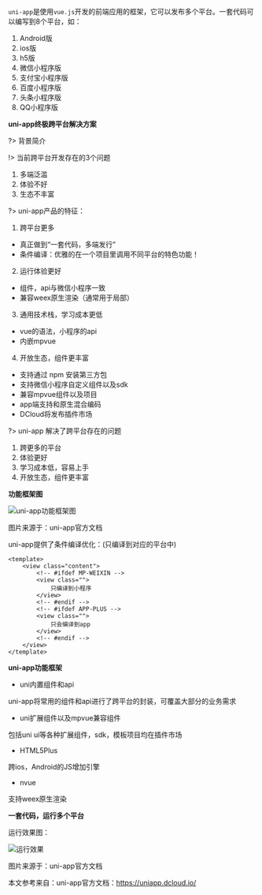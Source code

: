 `uni-app`是使用`vue.js`开发的前端应用的框架，它可以发布多个平台。一套代码可以编写到8个平台，如：

1. Android版
2. ios版
3. h5版
4. 微信小程序版
5. 支付宝小程序版
6. 百度小程序版
7. 头条小程序版
8. QQ小程序版

**uni-app终极跨平台解决方案**

?> 背景简介

!> 当前跨平台开发存在的3个问题

1. 多端泛滥
2. 体验不好
3. 生态不丰富

?> uni-app产品的特征：

1. 跨平台更多

* 真正做到“一套代码，多端发行”
* 条件编译：优雅的在一个项目里调用不同平台的特色功能！

2. 运行体验更好

* 组件，api与微信小程序一致
* 兼容weex原生渲染（通常用于局部）

3. 通用技术栈，学习成本更低

* vue的语法，小程序的api
* 内嵌mpvue

4. 开放生态，组件更丰富

* 支持通过 npm 安装第三方包
* 支持微信小程序自定义组件以及sdk
* 兼容mpvue组件以及项目
* app端支持和原生混合编码
* DCloud将发布插件市场

?> uni-app 解决了跨平台存在的问题

1. 跨更多的平台
2. 体验更好
3. 学习成本低，容易上手
4. 开放生态，组件更丰富

**功能框架图**

![uni-app功能框架图](https://cdn.jsdelivr.net/gh/webVueBlog/dadapic/img/uni0124.png)

图片来源于：uni-app官方文档

uni-app提供了条件编译优化：(只编译到对应的平台中)

    <template>
        <view class="content">
            <!-- #ifdef MP-WEIXIN -->
            <view class="">
                只编译到小程序
            </view>
            <!-- #endif -->
            <!-- #ifdef APP-PLUS -->
            <view class="">
                只会编译到app
            </view>
            <!-- #endif -->
        </view>
    </template>

**uni-app功能框架**

- uni内置组件和api

uni-app将常用的组件和api进行了跨平台的封装，可覆盖大部分的业务需求

- uni扩展组件以及mpvue兼容组件

包括uni ui等各种扩展组件，sdk，模板项目均在插件市场

- HTML5Plus

跨ios，Android的JS增加引擎

- nvue

支持weex原生渲染

**一套代码，运行多个平台**

运行效果图：

![运行效果](https://cdn.jsdelivr.net/gh/webVueBlog/dadapic/img/run1x9.jpg)

图片来源于：uni-app官方文档

本文参考来自：uni-app官方文档：https://uniapp.dcloud.io/